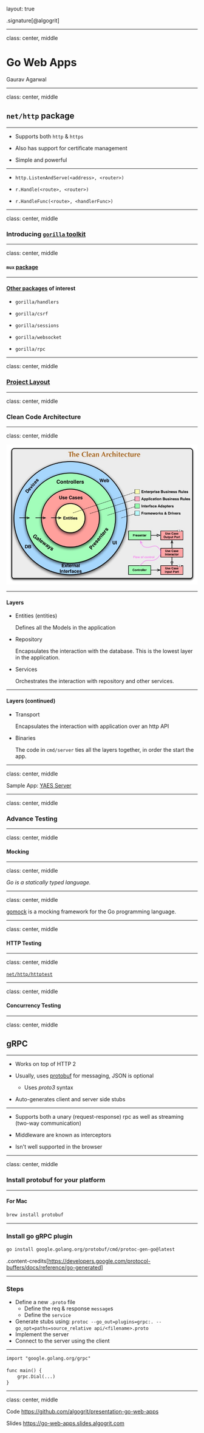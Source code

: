 layout: true

.signature[@algogrit]

---

class: center, middle

# Go Web Apps

Gaurav Agarwal

---
class: center, middle

## `net/http` package

---

- Supports both `http` & `https`

- Also has support for certificate management

- Simple and powerful

---

- `http.ListenAndServe(<address>, <router>)`

- `r.Handle(<route>, <router>)`

- `r.HandleFunc(<route>, <handlerFunc>)`

---
class: center, middle

### Introducing [`gorilla` toolkit](https://www.gorillatoolkit.org/)

---
class: center, middle

#### `mux` [package](https://github.com/gorilla/mux)

---

#### [Other packages](https://www.gorillatoolkit.org/) of interest

- `gorilla/handlers`
- `gorilla/csrf`
- `gorilla/sessions`

- `gorilla/websocket`
- `gorilla/rpc`

---
class: center, middle

### [Project Layout](https://github.com/golang-standards/project-layout)

---
class: center, middle

### Clean Code Architecture

---
class: center, middle

![Clean Architecture](assets/images/CleanArchitecture.jpg)

---

#### Layers

- Entities (entities)

  Defines all the Models in the application

- Repository

  Encapsulates the interaction with the database. This is the lowest layer in the application.

- Services

  Orchestrates the interaction with repository and other services.

---

#### Layers (continued)

- Transport

  Encapsulates the interaction with application over an http API

- Binaries

  The code in `cmd/server` ties all the layers together, in order the start the app.

---
class: center, middle

Sample App: [YAES Server](https://github.com/algogrit/yaes-server)

---
class: center, middle

### Advance Testing

---
class: center, middle

#### Mocking

---
class: center, middle

*Go is a statically typed language.*

---
class: center, middle

[gomock](https://github.com/golang/mock) is a mocking framework for the Go programming language.

---
class: center, middle

#### HTTP Testing

---
class: center, middle

[`net/http/httptest`](https://golang.org/pkg/net/http/httptest/)

---
class: center, middle

#### Concurrency Testing

---
class: center, middle

## gRPC

---

- Works on top of HTTP 2

- Usually, uses [protobuf](https://developers.google.com/protocol-buffers) for messaging, JSON is optional

  - Uses *proto3* syntax

- Auto-generates client and server side stubs

---

- Supports both a unary (request-response) rpc as well as streaming (two-way communication)

- Middleware are known as interceptors

- Isn't well supported in the browser

---
class: center, middle

### Install protobuf for your platform

---

#### For Mac

```bash
brew install protobuf
```

---

### Install go gRPC plugin

```bash
go install google.golang.org/protobuf/cmd/protoc-gen-go@latest
```

.content-credits[https://developers.google.com/protocol-buffers/docs/reference/go-generated]

---

### Steps

- Define a new `.proto` file
  - Define the req & response `message`s
  - Define the `service`
- Generate stubs using:
  `protoc --go_out=plugins=grpc:. --go_opt=paths=source_relative api/<filename>.proto`
- Implement the server
- Connect to the server using the client

---

```golang
import "google.golang.org/grpc"

func main() {
    grpc.Dial(...)
}
```

---
class: center, middle

Code
https://github.com/algogrit/presentation-go-web-apps

Slides
https://go-web-apps.slides.algogrit.com
